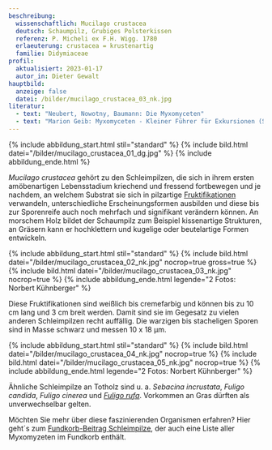 ```yaml
---
beschreibung:
  wissenschaftlich: Mucilago crustacea
  deutsch: Schaumpilz, Grubiges Polsterkissen
  referenz: P. Micheli ex F.H. Wigg. 1780
  erlaeuterung: crustacea = krustenartig
  familie: Didymiaceae
profil:
  aktualisiert: 2023-01-17
  autor_in: Dieter Gewalt
hauptbild:
  anzeige: false
  datei: /bilder/mucilago_crustacea_03_nk.jpg
literatur:
  - text: "Neubert, Nowotny, Baumann: Die Myxomyceten"
  - text: "Marion Geib: Myxomyceten - Kleiner Führer für Exkursionen (S. 90)"
---
```

{% include abbildung_start.html stil="standard" %}
{% include bild.html datei="/bilder/mucilago_crustacea_01_dg.jpg" %}
{% include abbildung_ende.html %}

*Mucilago crustacea* gehört zu den Schleimpilzen, die sich in ihrem ersten amöbenartigen Lebensstadium kriechend und fressend fortbewegen und je nachdem, an welchem Substrat sie sich in pilzartige [Fruktifikationen](Fruktifikation "Glossar") verwandeln, unterschiedliche Erscheinungsformen ausbilden und diese bis zur Sporenreife auch noch mehrfach und signifikant verändern können. An morschem Holz bildet der Schaumpilz zum Beispiel kissenartige Strukturen, an Gräsern kann er hochklettern und kugelige oder beutelartige Formen entwickeln.

{% include abbildung_start.html stil="standard" %}
{% include bild.html datei="/bilder/mucilago_crustacea_02_nk.jpg" nocrop=true gross=true %}
{% include bild.html datei="/bilder/mucilago_crustacea_03_nk.jpg" nocrop=true %}
{% include abbildung_ende.html legende="2 Fotos: Norbert Kühnberger" %}

Diese Fruktifikationen sind weißlich bis cremefarbig und können bis zu 10 cm lang und 3 cm breit werden. Damit sind sie im Gegesatz zu vielen anderen Schleimpilzen recht auffällig. Die warzigen bis stacheligen Sporen sind in Masse schwarz und messen 10 x 18 µm.

{% include abbildung_start.html stil="standard" %}
{% include bild.html datei="/bilder/mucilago_crustacea_04_nk.jpg" nocrop=true %}
{% include bild.html datei="/bilder/mucilago_crustacea_05_nk.jpg" nocrop=true %}
{% include abbildung_ende.html legende="2 Fotos: Norbert Kühnberger" %}

Ähnliche Schleimpilze an Totholz sind u. a. *Sebacina incrustata*, *Fuligo candida*, *Fuligo cinerea* und *[Fuligo rufa](/pilze/fuligo-rufa-rötliche-lohblüte)*. Vorkommen an Gras dürften als unverwechselbar gelten.

Möchten Sie mehr über diese faszinierenden Organismen erfahren? Hier geht´s zum [Fundkorb-Beitrag Schleimpilze](/verwandt/schleimpilze-myxomyzeten), der auch eine Liste aller Myxomyzeten im Fundkorb enthält.
